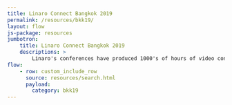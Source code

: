 ```yaml
---
title: Linaro Connect Bangkok 2019
permalink: /resources/bkk19/
layout: flow
js-package: resources
jumbotron:
    title: Linaro Connect Bangkok 2019
    descriptions: >
        Linaro's conferences have produced 1000's of hours of video content. You can find it all here!
flow:
    - row: custom_include_row
      source: resources/search.html
      payload:
        category: bkk19
---
```

